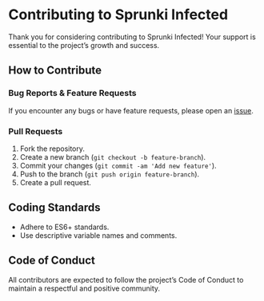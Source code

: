 # Contributing to Sprunki Infected

Thank you for considering contributing to Sprunki Infected! Your support is essential to the project’s growth and success.

## How to Contribute

### Bug Reports & Feature Requests
If you encounter any bugs or have feature requests, please open an [issue](https://github.com/yourusername/sprunki-infected/issues).

### Pull Requests
1. Fork the repository.
2. Create a new branch (`git checkout -b feature-branch`).
3. Commit your changes (`git commit -am 'Add new feature'`).
4. Push to the branch (`git push origin feature-branch`).
5. Create a pull request.

## Coding Standards
- Adhere to ES6+ standards.
- Use descriptive variable names and comments.

## Code of Conduct
All contributors are expected to follow the project’s Code of Conduct to maintain a respectful and positive community.
